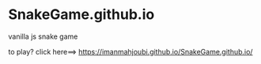 # SnakeGame.github.io
vanilla js snake game

to play? click here==> https://imanmahjoubi.github.io/SnakeGame.github.io/
